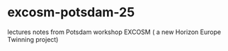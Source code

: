 # excosm-potsdam-25
lectures notes from Potsdam workshop EXCOSM ( a new Horizon Europe Twinning project)
